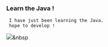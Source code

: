###     Learn the Java !
     I have just been learning the Java.
     hope to develop !
<img src="https://img.shields.io/badge/Python-3766AB?style=flat-square&logo=Python&logoColor=white"/></a>&nbsp 

<!--
**dhboys/dhboys** is a ✨ _special_ ✨ repository because its `README.md` (this file) appears on your GitHub profile.

Here are some ideas to get you started:

- 🔭 I’m currently working on ...
- 🌱 I’m currently learning ...
- 👯 I’m looking to collaborate on ...
- 🤔 I’m looking for help with ...
- 💬 Ask me about ...
- 📫 How to reach me: ...
- 😄 Pronouns: ...
- ⚡ Fun fact: ...
-->

